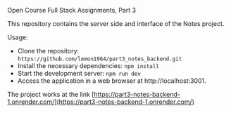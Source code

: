 Open Course Full Stack Assignments, Part 3

This repository contains the server side and interface of the Notes project.

Usage:

- Clone the repository: `https://github.com/lemon1964/part3_notes_backend.git`
- Install the necessary dependencies: `npm install`
- Start the development server: `npm run dev`
- Access the application in a web browser at http://localhost:3001.

The project works at the link [https://part3-notes-backend-1.onrender.com/](https://part3-notes-backend-1.onrender.com/)

